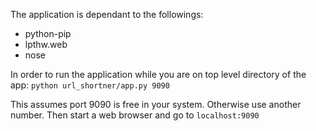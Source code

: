 The application is dependant to the followings:

* python-pip
* lpthw.web
* nose

In order to run the application while you are on top level directory of the app:
    `python url_shortner/app.py 9090`

This assumes port 9090 is free in your system. Otherwise use another number.
Then start a web browser and go to `localhost:9090`


